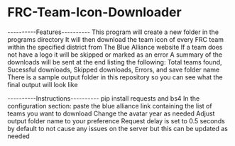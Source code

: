# FRC-Team-Icon-Downloader

----------Features----------
This program will create a new folder in the programs directory
It will then download the team icon of every FRC team within the specified district from The Blue Alliance website
If a team does not have a logo it will be skipped or marked as an error
A summary of the downloads will be sent at the end listing the following:
Total teams found, Sucessful downloads, Skipped downloads, Errors, and save folder name
There is a sample output folder in this repository so you can see what the final output will look like

----------Instructions----------
pip install requests and bs4
In the configuration section: paste the blue alliance link containing the list of teams you want to download
Change the avatar year as needed
Adjust output folder name to your preference
Request delay is set to 0.5 seconds by default to not cause any issues on the server but this can be updated as needed

